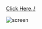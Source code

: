 [Click Here..!](https://aslihan06.github.io/IOS-Calculator/)

![screen](https://user-images.githubusercontent.com/98950958/169720719-9cc6c417-f76f-4fb4-b661-605cc582c4da.gif)
